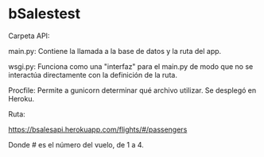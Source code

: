 # bSalestest
Carpeta API:

main.py: Contiene la llamada a la base de datos y la ruta del app.

wsgi.py: Funciona como una "interfaz" para el main.py de modo que no se interactúa directamente con la definición de la ruta.

Procfile: Permite a gunicorn determinar qué archivo utilizar. Se desplegó en Heroku.

Ruta:

https://bsalesapi.herokuapp.com/flights/#/passengers

Donde # es el número del vuelo, de 1 a 4.
